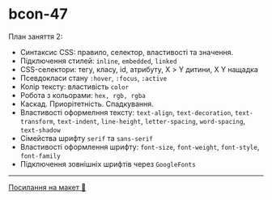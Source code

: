 # bcon-47

План заняття 2:

- Синтаксис CSS: правило, селектор, властивості та значення.
- Підключення стилей: `inline`, `embedded`, `linked`
- CSS-селектори: тегу, класу, id, атрибуту, Х > Y дитини, X Y нащадка
- Псевдокласи стану `:hover`, `:focus`, `:active`
- Колір тексту: властивість `color`
- Робота з кольорами: `hex, rgb, rgba`
- Каскад. Приорітетність. Спадкування.
- Властивості оформелння тексту: `text-align`, `text-decoration`, `text-transform`, `text-indent`,
  `line-height`, `letter-spacing`, `word-spacing`, `text-shadow`
- Сімейства шрифту `serif` та `sans-serif`
- Властивості оформлення шрифту: `font-size`, `font-weight`, `font-style`, `font-family`
- Підключення зовнішніх шрифтів через `GoogleFonts`

---

[Посилання на макет 🎨](https://www.figma.com/file/z6Rb84e4NKxe66QNokOWA8/Barbershop-EN?node-id=1374%3A32)
